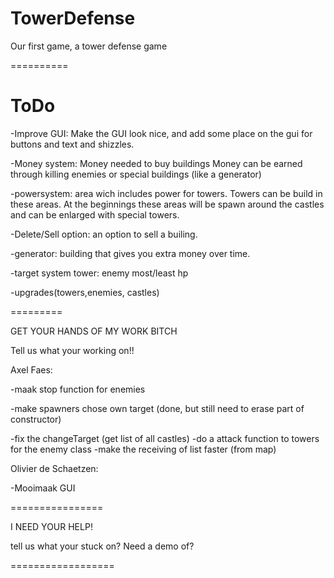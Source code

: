 TowerDefense
============

Our first game, a tower defense game

==========



ToDo
========
-Improve GUI: Make the GUI look nice, and add some place on the gui for buttons and text and shizzles.

-Money system: Money needed to buy buildings
		Money can be earned through killing enemies or special buildings (like a generator)

-powersystem: area wich includes power for towers. Towers can be build in these areas. At the beginnings these areas
              will be spawn around the castles and can be enlarged with special towers.

-Delete/Sell option: an option to sell a builing.

-generator: building that gives you extra money over time.

-target system tower: enemy most/least hp

-upgrades(towers,enemies, castles)

=========

GET YOUR HANDS OF MY WORK BITCH

Tell us what your working on!!

Axel Faes:

-maak stop function for enemies

-make spawners chose own target (done, but still need to erase part of constructor)

-fix the changeTarget (get list of all castles)
-do a attack function to towers for the enemy class
-make the receiving of list faster (from map)

Olivier de Schaetzen:

-Mooimaak GUI
	

================

I NEED YOUR HELP!

tell us what your stuck on? Need a demo of?

==================








